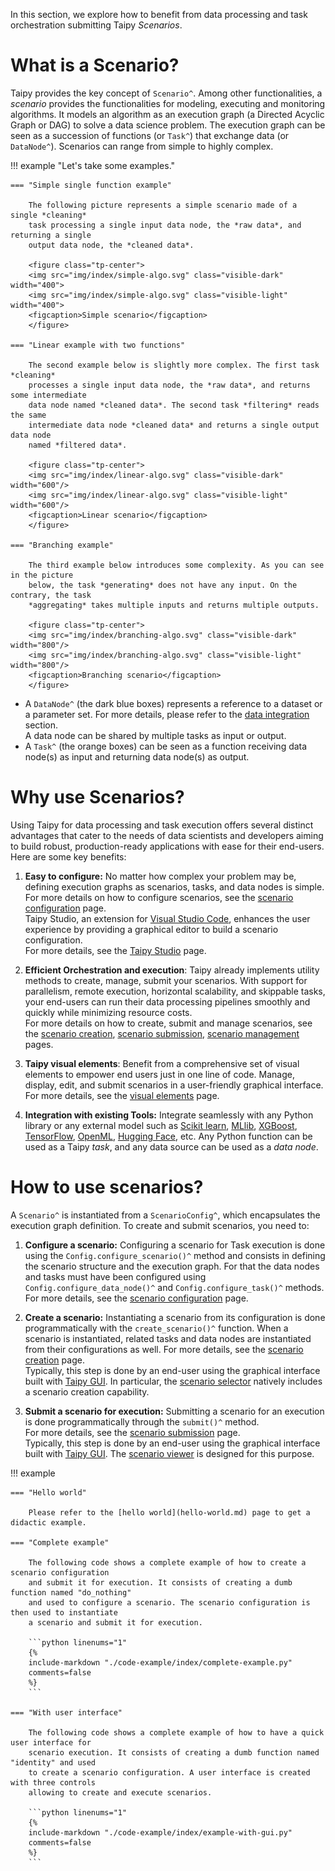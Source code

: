 In this section, we explore how to benefit from data processing and task orchestration
submitting Taipy *Scenarios*.

# What is a Scenario?

Taipy provides the key concept of `Scenario^`. Among other functionalities,
a *scenario* provides the functionalities for modeling, executing and monitoring algorithms.
It models an algorithm as an execution graph (a Directed Acyclic Graph or DAG) to solve
a data science problem. The execution graph can be seen as a succession of functions
(or `Task^`) that exchange data (or `DataNode^`). Scenarios can range from simple to
highly complex.

!!! example "Let's take some examples."

    === "Simple single function example"

        The following picture represents a simple scenario made of a single *cleaning*
        task processing a single input data node, the *raw data*, and returning a single
        output data node, the *cleaned data*.

        <figure class="tp-center">
        <img src="img/index/simple-algo.svg" class="visible-dark" width="400">
        <img src="img/index/simple-algo.svg" class="visible-light" width="400">
        <figcaption>Simple scenario</figcaption>
        </figure>

    === "Linear example with two functions"

        The second example below is slightly more complex. The first task *cleaning*
        processes a single input data node, the *raw data*, and returns some intermediate
        data node named *cleaned data*. The second task *filtering* reads the same
        intermediate data node *cleaned data* and returns a single output data node
        named *filtered data*.

        <figure class="tp-center">
        <img src="img/index/linear-algo.svg" class="visible-dark" width="600"/>
        <img src="img/index/linear-algo.svg" class="visible-light" width="600"/>
        <figcaption>Linear scenario</figcaption>
        </figure>

    === "Branching example"

        The third example below introduces some complexity. As you can see in the picture
        below, the task *generating* does not have any input. On the contrary, the task
        *aggregating* takes multiple inputs and returns multiple outputs.

        <figure class="tp-center">
        <img src="img/index/branching-algo.svg" class="visible-dark" width="800"/>
        <img src="img/index/branching-algo.svg" class="visible-light" width="800"/>
        <figcaption>Branching scenario</figcaption>
        </figure>

- A `DataNode^` (the dark blue boxes) represents a reference to a dataset or a parameter
    set. For more details, please refer to the [data integration](../data-integration/index.md)
    section.<br/>
    A data node can be shared by multiple tasks as input or output.
- A `Task^` (the orange boxes) can be seen as a function receiving data node(s) as input
    and returning data node(s) as output.

# Why use Scenarios?

Using Taipy for data processing and task execution offers several distinct advantages
that cater to the needs of data scientists and developers aiming to build robust,
production-ready applications with ease for their end-users. Here are some key benefits:

1. **Easy to configure:**
    No matter how complex your problem may be, defining execution graphs as scenarios, tasks,
    and data nodes is simple. For more details on how to configure scenarios, see the
    [scenario configuration](scenario-config.md) page. <br>
    Taipy Studio, an extension for [Visual Studio Code](https://code.visualstudio.com/),
    enhances the user experience by providing a graphical editor to build a scenario configuration.
    <br>
    For more details, see the [Taipy Studio](../../studio/index.md) page.

2. **Efficient Orchestration and execution**:
    Taipy already implements utility methods to create, manage, submit your scenarios.
    With support for parallelism, remote execution, horizontal scalability, and skippable
    tasks, your end-users can run their data processing pipelines smoothly and quickly while
    minimizing resource costs. <br>
    For more details on how to create, submit and manage scenarios,
    see the [scenario creation](scenario-creation.md), [scenario submission](scenario-submission.md),
    [scenario management](../sdm/scenario/index.md) pages.

3. **Taipy visual elements**:
    Benefit from a comprehensive set of visual elements to empower end users just in one line
    of code. Manage, display, edit, and submit scenarios in a user-friendly graphical interface.
    <br>
    For more details, see the [visual elements](vizelmts.md) page.<br>

4.  **Integration with existing Tools:**
    Integrate seamlessly with any Python library or any external model such as
    [Scikit learn](https://scikit-learn.org/),
    [MLlib](https://spark.apache.org/docs/latest/ml-guide.html),
    [XGBoost](https://xgboost.readthedocs.io/en/stable/),
    [TensorFlow](https://www.tensorflow.org/),
    [OpenML](https://www.openml.org/), [Hugging Face](https://huggingface.co/), etc.
    Any Python function can be used as a Taipy *task*, and any data source can be used as
    a *data node*.

# How to use scenarios?

A `Scenario^` is instantiated from a `ScenarioConfig^`, which encapsulates the execution graph
definition. To create and submit scenarios, you need to:

1. **Configure a scenario:**
    Configuring a scenario for Task execution is done using the `Config.configure_scenario()^`
    method and consists in defining the scenario structure and the execution graph. For that
    the data nodes and tasks must have been configured using `Config.configure_data_node()^`
    and `Config.configure_task()^` methods.
    <br>
    For more details, see the [scenario configuration](scenario-config.md) page.

2. **Create a scenario:**
    Instantiating a scenario from its configuration is done programmatically with the
    `create_scenario()^` function. When a scenario is instantiated, related tasks and data nodes
    are instantiated from their configurations as well.
    For more details, see the [scenario creation](scenario-creation.md) page.<br>
    Typically, this step is done by an end-user using the graphical interface built with
    [Taipy GUI](../../gui/index.md). In particular, the
    [scenario selector](../gui/viselements/corelements/scenario_selector.md) natively includes a
    scenario creation capability.

3. **Submit a scenario for execution:**
    Submitting a scenario for an execution is done programmatically through the `submit()^`
    method. <br>
    For more details, see the [scenario submission](scenario-submission.md) page.<br>
    Typically, this step is done by an end-user using the graphical interface built with
    [Taipy GUI](../../gui/index.md). The [scenario viewer](../gui/viselements/corelements/scenario.md) is
    designed for this purpose.


!!! example

    === "Hello world"

        Please refer to the [hello world](hello-world.md) page to get a didactic example.

    === "Complete example"

        The following code shows a complete example of how to create a scenario configuration
        and submit it for execution. It consists of creating a dumb function named "do_nothing"
        and used to configure a scenario. The scenario configuration is then used to instantiate
        a scenario and submit it for execution.

        ```python linenums="1"
        {%
        include-markdown "./code-example/index/complete-example.py"
        comments=false
        %}
        ```

    === "With user interface"

        The following code shows a complete example of how to have a quick user interface for
        scenario execution. It consists of creating a dumb function named "identity" and used
        to create a scenario configuration. A user interface is created with three controls
        allowing to create and execute scenarios.

        ```python linenums="1"
        {%
        include-markdown "./code-example/index/example-with-gui.py"
        comments=false
        %}
        ```
